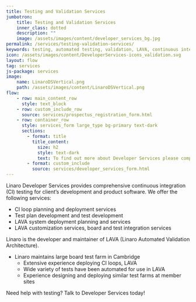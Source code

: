 ```yaml
---
title: Testing and Validation Services
jumbotron:
    title: Testing and Validation Services
    inner_class: dotted
    description: ""
    image: /assets/images/content/developer_services_bg.jpg
permalink: /services/testing-validation-services/
keywords: testing, automated testing, validation, LAVA, continuous integration, CI, test plan, test development
icon: /assets/images/content/DeveloperServices-icons_validation.svg
layout: flow
tag: services
js-package: services
image:
    name: LinaroDSVertical.png
    path: /assets/images/content/LinaroDSVertical.png
flow:
    - row: main_content_row
      style: text_block
    - row: custom_include_row
      source: services/prospectus_registration_form.html
    - row: container_row
      style: services_form large_type bg-primary text-dark
      sections:
        - format: title
          title_content:
            size: h2
            style: text-dark
            text: To find out more about Developer Services please complete this form
        - format: custom_include
          source: services/developer_services_form.html
---
```

Linaro Developer Services provides comprehensive continuous integration (CI) testing for client’s development and product software.  We offer the following services:

- CI loop planning and deployment services
- Test plan development and test development
- LAVA system deployment planning and services
- LAVA customization services, board and test integration services

Linaro is the developer and maintainer of LAVA (Linaro Automated Validation Architecture).

- Linaro maintains large board test farm in Cambridge
  - Extensive experience deploying CI loops, LAVA
  - Wide variety of tests have been automated for use in LAVA
  - Experience designing and deploying similar test farms at member sites

Need help with testing?  Talk to Developer Services today!

